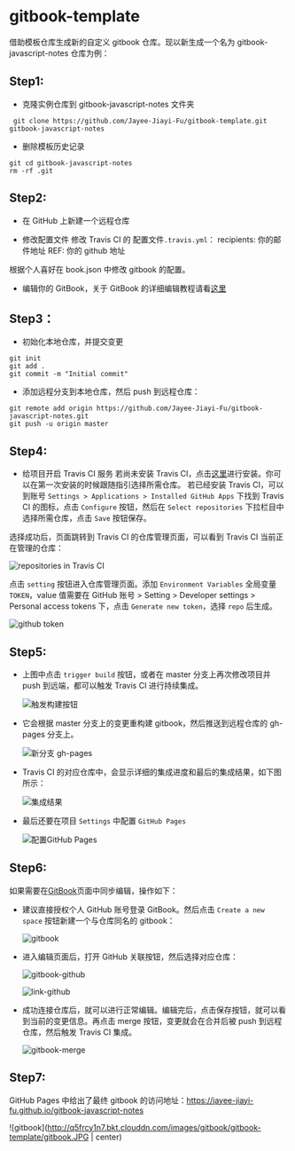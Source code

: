 # gitbook-template

借助模板仓库生成新的自定义 gitbook 仓库。现以新生成一个名为 gitbook-javascript-notes 仓库为例：

## Step1:

- 克隆实例仓库到 gitbook-javascript-notes 文件夹

```shell
 git clone https://github.com/Jayee-Jiayi-Fu/gitbook-template.git gitbook-javascript-notes
```

- 删除模板历史记录

```shell
git cd gitbook-javascript-notes
rm -rf .git
```

## Step2:

- 在 GitHub 上新建一个远程仓库

- 修改配置文件
  修改 Travis CI 的 配置文件`.travis.yml`：
  recipients: 你的邮件地址
  REF: 你的 github 地址

根据个人喜好在 book.json 中修改 gitbook 的配置。

- 编辑你的 GitBook，关于 GitBook 的详细编辑教程请看[这里](https://chrisniael.gitbooks.io/gitbook-documentation/content/)

## Step3：

- 初始化本地仓库，并提交变更

```shell
git init
git add .
git commit -m "Initial commit"
```

- 添加远程分支到本地仓库，然后 push 到远程仓库：

```shell
git remote add origin https://github.com/Jayee-Jiayi-Fu/gitbook-javascript-notes.git
git push -u origin master
```

## Step4:

- 给项目开启 Travis CI 服务
  若尚未安装 Travis CI，点击[这里](https://github.com/marketplace/travis-ci)进行安装。你可以在第一次安装的时候跟随指引选择所需仓库。
  若已经安装 Travis CI，可以到账号 `Settings > Applications > Installed GitHub Apps` 下找到 Travis CI 的图标，点击 `Configure` 按钮，然后在 `Select repositories` 下拉栏目中选择所需仓库，点击 `Save` 按钮保存。

选择成功后，页面跳转到 Travis CI 的仓库管理页面，可以看到 Travis CI 当前正在管理的仓库：

![repositories in Travis CI](http://q5frcy1n7.bkt.clouddn.com/images/gitbook/gitbook-template/repositories-in-Travis.JPG)

点击 `setting` 按钮进入仓库管理页面。添加 `Environment Variables` 全局变量 `TOKEN`，value 值需要在 GitHub 账号 > Setting > Developer settings > Personal access tokens 下，点击 `Generate new token`，选择 `repo` 后生成。

![github token](http://q5frcy1n7.bkt.clouddn.com/images/gitbook/gitbook-template/github-token.JPG)

## Step5:

- 上图中点击 `trigger build` 按钮，或者在 master 分支上再次修改项目并 push 到远端，都可以触发 Travis CI 进行持续集成。

  ![触发构建按钮](http://q5frcy1n7.bkt.clouddn.com/images/gitbook/gitbook-template/trigger-build.JPG)

- 它会根据 master 分支上的变更重构建 gitbook，然后推送到远程仓库的 gh-pages 分支上。

  ![新分支 gh-pages](http://q5frcy1n7.bkt.clouddn.com/images/gitbook/gitbook-template/gh-pages.JPG)

- Travis CI 的对应仓库中，会显示详细的集成进度和最后的集成结果，如下图所示：

  ![集成结果](http://q5frcy1n7.bkt.clouddn.com/images/gitbook/gitbook-template/joblog.JPG)

- 最后还要在项目 `Settings` 中配置 `GitHub Pages`

  ![配置GitHub Pages](http://q5frcy1n7.bkt.clouddn.com/images/gitbook/gitbook-template/github-pages.JPG)

## Step6:

如果需要在[GitBook](https://app.gitbook.com/)页面中同步编辑，操作如下：

- 建议直接授权个人 GitHub 账号登录 GitBook。然后点击 `Create a new space` 按钮新建一个与仓库同名的 gitbook：

  ![gitbook](http://q5frcy1n7.bkt.clouddn.com/images/gitbook/gitbook-template/create-gitbook.JPG|center)

- 进入编辑页面后，打开 GitHub 关联按钮，然后选择对应仓库：

  ![gitbook-github](http://q5frcy1n7.bkt.clouddn.com/images/gitbook/gitbook-template/gitbook-github.JPG|center)

  ![link-github](http://q5frcy1n7.bkt.clouddn.com/images/gitbook/gitbook-template/link-github.JPG)

- 成功连接仓库后，就可以进行正常编辑。编辑完后，点击保存按钮，就可以看到当前的变更信息。再点击 merge 按钮，变更就会在合并后被 push 到远程仓库，然后触发 Travis CI 集成。

  ![gitbook-merge](http://q5frcy1n7.bkt.clouddn.com/images/gitbook/gitbook-template/gitbook-merge.JPG|center)

## Step7:

GitHub Pages 中给出了最终 gitbook 的访问地址：https://jayee-jiayi-fu.github.io/gitbook-javascript-notes

![gitbook](http://q5frcy1n7.bkt.clouddn.com/images/gitbook/gitbook-template/gitbook.JPG | center)
